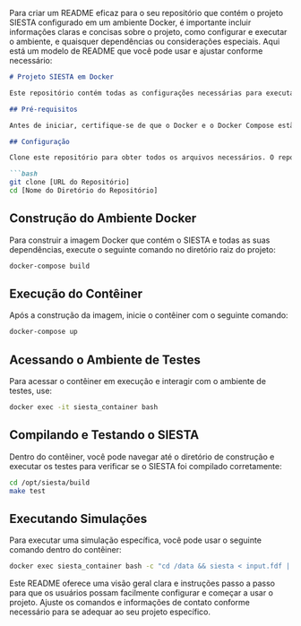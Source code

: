 Para criar um README eficaz para o seu repositório que contém o projeto SIESTA configurado em um ambiente Docker, é importante incluir informações claras e concisas sobre o projeto, como configurar e executar o ambiente, e quaisquer dependências ou considerações especiais. Aqui está um modelo de README que você pode usar e ajustar conforme necessário:

```markdown
# Projeto SIESTA em Docker

Este repositório contém todas as configurações necessárias para executar o SIESTA, um software de simulação de moléculas, em um ambiente Docker isolado. Este ambiente facilita a instalação, configuração e teste do SIESTA, garantindo a reprodução e consistência entre diferentes máquinas.

## Pré-requisitos

Antes de iniciar, certifique-se de que o Docker e o Docker Compose estão instalados em sua máquina. Estas ferramentas são essenciais para construir e executar o contêiner que hospeda o SIESTA.

## Configuração

Clone este repositório para obter todos os arquivos necessários. O repositório inclui o Dockerfile, docker-compose.yml, scripts de instalação e configuração, e outros recursos necessários.

```bash
git clone [URL do Repositório]
cd [Nome do Diretório do Repositório]
```

## Construção do Ambiente Docker

Para construir a imagem Docker que contém o SIESTA e todas as suas dependências, execute o seguinte comando no diretório raiz do projeto:

```bash
docker-compose build
```

## Execução do Contêiner

Após a construção da imagem, inicie o contêiner com o seguinte comando:

```bash
docker-compose up
```

## Acessando o Ambiente de Testes

Para acessar o contêiner em execução e interagir com o ambiente de testes, use:

```bash
docker exec -it siesta_container bash
```

## Compilando e Testando o SIESTA

Dentro do contêiner, você pode navegar até o diretório de construção e executar os testes para verificar se o SIESTA foi compilado corretamente:

```bash
cd /opt/siesta/build
make test
```

## Executando Simulações

Para executar uma simulação específica, você pode usar o seguinte comando dentro do contêiner:

```bash
docker exec siesta_container bash -c "cd /data && siesta < input.fdf | tee output.out"
```

Este README oferece uma visão geral clara e instruções passo a passo para que os usuários possam facilmente configurar e começar a usar o projeto. Ajuste os comandos e informações de contato conforme necessário para se adequar ao seu projeto específico.